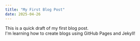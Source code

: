 ```yaml
---
title: "My First Blog Post"
date: 2025-04-26
---
```


This is a quick draft of my first blog post.  
I'm learning how to create blogs using GitHub Pages and Jekyll!

